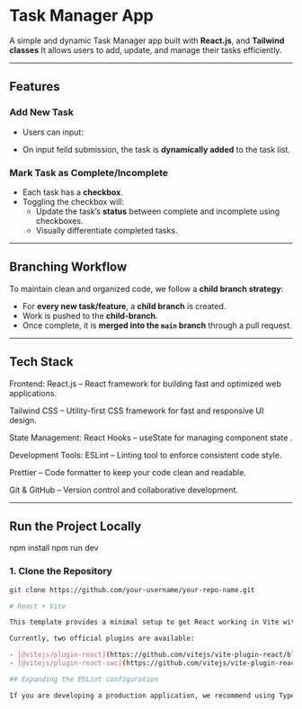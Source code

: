 # Task Manager App

A simple and dynamic Task Manager app built with **React.js**,  and **Tailwind classes** It allows users to add, update, and manage their tasks efficiently.

---

##  Features

###  Add New Task

- Users can input:
 
- On input feild submission, the task is **dynamically added** to the task list.

###  Mark Task as Complete/Incomplete

- Each task has a **checkbox**.
- Toggling the checkbox will:
  - Update the task’s **status** between complete and incomplete using checkboxes.
  - Visually differentiate completed tasks.

---

##  Branching Workflow

To maintain clean and organized code, we follow a **child branch strategy**:

- For **every new task/feature**, a **child branch** is created.
- Work is pushed to the **child-branch**.
- Once complete, it is **merged into the `main` branch** through a pull request.

---
## Tech Stack
Frontend:
React.js – React framework for building fast and optimized web applications.

Tailwind CSS – Utility-first CSS framework for fast and responsive UI design.

State Management:
React Hooks – useState for managing component state .

Development Tools:
ESLint – Linting tool to enforce consistent code style.

Prettier – Code formatter to keep your code clean and readable.

Git & GitHub – Version control and collaborative development. 

---

##  Run the Project Locally
npm install 
npm run dev

### 1. Clone the Repository

```bash
git clone https://github.com/your-username/your-repo-name.git

# React + Vite

This template provides a minimal setup to get React working in Vite with HMR and some ESLint rules.

Currently, two official plugins are available:

- [@vitejs/plugin-react](https://github.com/vitejs/vite-plugin-react/blob/main/packages/plugin-react/README.md) uses [Babel](https://babeljs.io/) for Fast Refresh
- [@vitejs/plugin-react-swc](https://github.com/vitejs/vite-plugin-react-swc) uses [SWC](https://swc.rs/) for Fast Refresh

## Expanding the ESLint configuration

If you are developing a production application, we recommend using TypeScript and enable type-aware lint rules. Check out the [TS template](https://github.com/vitejs/vite/tree/main/packages/create-vite/template-react-ts) to integrate TypeScript and [`typescript-eslint`](https://typescript-eslint.io) in your project.
